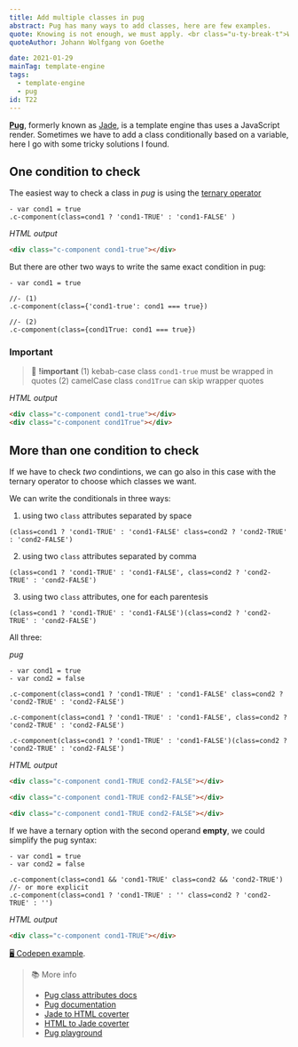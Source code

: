 ```yaml
---
title: Add multiple classes in pug
abstract: Pug has many ways to add classes, here are few examples.
quote: Knowing is not enough, we must apply. <br class="u-ty-break-t">Willing is not enough, we must do
quoteAuthor: Johann Wolfgang von Goethe

date: 2021-01-29
mainTag: template-engine
tags:
  - template-engine
  - pug
id: T22
---
```


**[Pug](https://github.com/pugjs/pug)**, formerly known as [Jade](http://jade-lang.com/), is a template engine thas uses a JavaScript render. Sometimes we have to add a class conditionally based on a variable, here I go with some tricky solutions I found.

## One condition to check

The easiest way to check a class in _pug_ is using the [ternary operator](https://developer.mozilla.org/en-US/docs/Web/JavaScript/Reference/Operators/Conditional_Operator)

```pug
- var cond1 = true
.c-component(class=cond1 ? 'cond1-TRUE' : 'cond1-FALSE' )
```

_HTML output_

```html
<div class="c-component cond1-true"></div>
```

But there are other two ways to write the same exact condition in pug:

```pug
- var cond1 = true

//- (1)
.c-component(class={'cond1-true': cond1 === true})

//- (2)
.c-component(class={cond1True: cond1 === true})
```

### Important

> 🧨 **!important**
> (1) kebab-case class `cond1-true` must be wrapped in quotes
> (2) camelCase class `cond1True` can skip wrapper quotes

_HTML output_

```html
<div class="c-component cond1-true"></div>
<div class="c-component cond1True"></div>
```

## More than one condition to check

If we have to check _two_ condintions, we can go also in this case with the ternary operator to choose which classes we want.

We can write the conditionals in three ways:

1. using two `class` attributes separated by space

```pug
(class=cond1 ? 'cond1-TRUE' : 'cond1-FALSE' class=cond2 ? 'cond2-TRUE' : 'cond2-FALSE')
```

2. using two `class` attributes separated by comma

```pug
(class=cond1 ? 'cond1-TRUE' : 'cond1-FALSE', class=cond2 ? 'cond2-TRUE' : 'cond2-FALSE')
```

3. using two `class` attributes, one for each parentesis
```pug
(class=cond1 ? 'cond1-TRUE' : 'cond1-FALSE')(class=cond2 ? 'cond2-TRUE' : 'cond2-FALSE')
```

All three:

_pug_

```pug
- var cond1 = true
- var cond2 = false

.c-component(class=cond1 ? 'cond1-TRUE' : 'cond1-FALSE' class=cond2 ? 'cond2-TRUE' : 'cond2-FALSE')

.c-component(class=cond1 ? 'cond1-TRUE' : 'cond1-FALSE', class=cond2 ? 'cond2-TRUE' : 'cond2-FALSE')

.c-component(class=cond1 ? 'cond1-TRUE' : 'cond1-FALSE')(class=cond2 ? 'cond2-TRUE' : 'cond2-FALSE')
```


_HTML output_

```html
<div class="c-component cond1-TRUE cond2-FALSE"></div>

<div class="c-component cond1-TRUE cond2-FALSE"></div>

<div class="c-component cond1-TRUE cond2-FALSE"></div>
```

If we have a ternary option with the second operand **empty**, we could simplify the pug syntax:

```pug
- var cond1 = true
- var cond2 = false

.c-component(class=cond1 && 'cond1-TRUE' class=cond2 && 'cond2-TRUE')
//- or more explicit
.c-component(class=cond1 ? 'cond1-TRUE' : '' class=cond2 ? 'cond2-TRUE' : '')

```

_HTML output_

```html
<div class="c-component cond1-TRUE"></div>
```

[🖥 Codepen example](https://codepen.io/giuliachiola/pen/xxGGBgW).

> 📚 More info
>
> - [Pug class attributes docs](https://pugjs.org/language/attributes.html#class-attributes)
> - [Pug documentation](https://pugjs.org/api/getting-started.html)
> - [Jade to HTML coverter](https://jsonformatter.org/jade-to-html)
> - [HTML to Jade coverter](https://html2jade.org/)
> - [Pug playground](https://pug.now.sh/)



